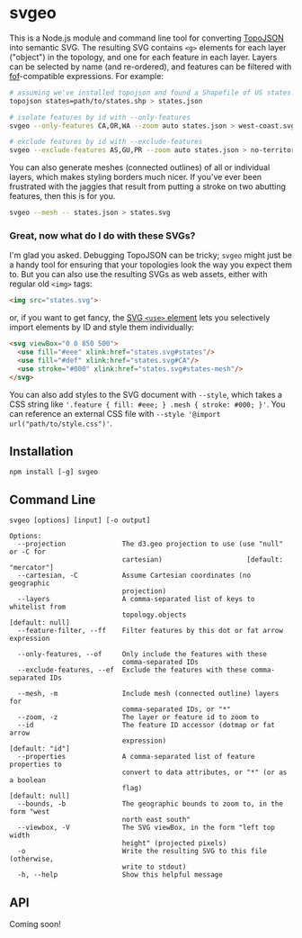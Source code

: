 # svgeo

This is a Node.js module and command line tool for converting [TopoJSON] into
semantic SVG. The resulting SVG contains `<g>` elements for each layer
("object") in the topology, and one for each feature in each layer. Layers can
be selected by name (and re-ordered), and features can be filtered with
[fof]-compatible expressions. For example:

```sh
# assuming we've installed topojson and found a Shapefile of US states...
topojson states=path/to/states.shp > states.json

# isolate features by id with --only-features
svgeo --only-features CA,OR,WA --zoom auto states.json > west-coast.svg

# exclude features by id with --exclude-features
svgeo --exclude-features AS,GU,PR --zoom auto states.json > no-territories.svg
```

You can also generate meshes (connected outlines) of all or individual layers,
which makes styling borders much nicer. If you've ever been frustrated with the
jaggies that result from putting a stroke on two abutting features, then this
is for you.

```sh
svgeo --mesh -- states.json > states.svg
```

### Great, now what do I do with these SVGs?
I'm glad you asked. Debugging TopoJSON can be tricky; `svgeo` might just be a
handy tool for ensuring that your topologies look the way you expect them to.
But you can also use the resulting SVGs as web assets, either with regular
old `<img>` tags:

```html
<img src="states.svg">
```

or, if you want to get fancy, the [SVG `<use>` element][use] lets you
selectively import elements by ID and style them individually:

```html
<svg viewBox="0 0 850 500">
  <use fill="#eee" xlink:href="states.svg#states"/>
  <use fill="#def" xlink:href="states.svg#CA"/>
  <use stroke="#000" xlink:href="states.svg#states-mesh"/>
</svg>
```

You can also add styles to the SVG document with `--style`, which takes
a CSS string like `'.feature { fill: #eee; } .mesh { stroke: #000; }'`.
You can reference an external CSS file with `--style '@import url("path/to/style.css")'`.

## Installation

```
npm install [-g] svgeo
```

## Command Line

```
svgeo [options] [input] [-o output]

Options:
  --projection              The d3.geo projection to use (use "null" or -C for
                            cartesian)                     [default: "mercator"]
  --cartesian, -C           Assume Cartesian coordinates (no geographic
                            projection)                                         
  --layers                  A comma-separated list of keys to whitelist from
                            topology.objects                     [default: null]
  --feature-filter, --ff    Filter features by this dot or fat arrow expression
                                                                                
  --only-features, --of     Only include the features with these
                            comma-separated IDs                                 
  --exclude-features, --ef  Exclude the features with these comma-separated IDs
                                                                                
  --mesh, -m                Include mesh (connected outline) layers for
                            comma-separated IDs, or "*"                         
  --zoom, -z                The layer or feature id to zoom to                  
  --id                      The feature ID accessor (dotmap or fat arrow
                            expression)                          [default: "id"]
  --properties              A comma-separated list of feature properties to
                            convert to data attributes, or "*" (or as a boolean
                            flag)                                [default: null]
  --bounds, -b              The geographic bounds to zoom to, in the form "west
                            north east south"                                   
  --viewbox, -V             The SVG viewBox, in the form "left top width
                            height" (projected pixels)                          
  -o                        Write the resulting SVG to this file (otherwise,
                            write to stdout)                                    
  -h, --help                Show this helpful message                           
```

## API

Coming soon!

[TopoJSON]: https://github.com/mbostock/topojson
[fof]: https://github.com/shawnbot/fof
[use]: https://developer.mozilla.org/en-US/docs/Web/SVG/Element/use
